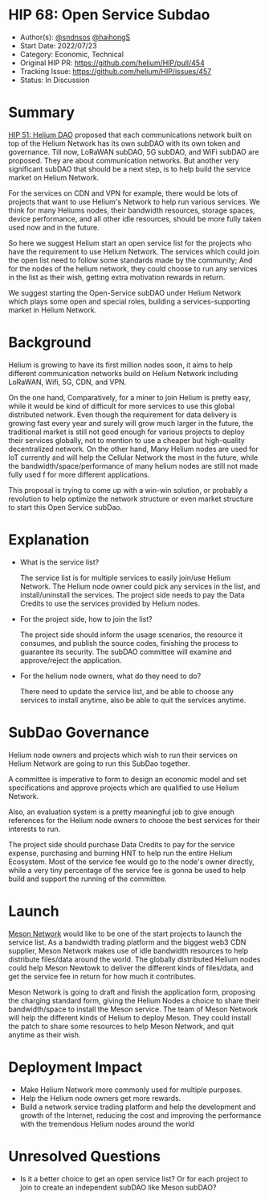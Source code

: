 # HIP 68: Open Service Subdao

- Author(s): [@sndnsos](https://github.com/sndnsos) [@haihongS](https://github.com/haihongS)
- Start Date: 2022/07/23
- Category: Economic, Technical
- Original HIP PR: <https://github.com/helium/HIP/pull/454>
- Tracking Issue: <https://github.com/helium/HIP/issues/457>
- Status: In Discussion

# Summary

[HIP 51: Helium DAO](https://github.com/helium/HIP/blob/main/0051-helium-dao.md) proposed that each communications network built on top of the Helium Network has its own subDAO with its own token and governance. Till now, LoRaWAN subDAO, 5G subDAO, and WiFi subDAO are proposed. They are about communication networks. But another very significant subDAO that should be a next step,  is to help build the service market on Helium Network.

For the services on CDN and VPN for example, there would be lots of projects that want to use Helium's Network to help run various services. We think for many Heliums nodes, their bandwidth resources, storage spaces, device performance, and all other idle resources, should be more fully taken used now and in the future.

So here we suggest Helium start an open service list for the projects who have the requirement to use Helium Network. The services which could join the open list need to follow some standards made by the community; And for the nodes of the helium network, they could choose to run any services in the list as their wish, getting extra motivation rewards in return.

We suggest starting the Open-Service subDAO under Helium Network which plays some open and special roles, building a services-supporting market in Helium Network.

# Background

Helium is growing to have its first million nodes soon, it aims to help different communication networks build on Helium Network including LoRaWAN, Wifi, 5G, CDN, and VPN.

On the one hand, Comparatively, for a miner to join Helium is pretty easy, while it would be kind of difficult for more services to use this global distributed network. Even though the requirement for data delivery is growing fast every year and surely will grow much larger in the future, the traditional market is still not good enough for various projects to deploy their services globally, not to mention to use a cheaper but high-quality decentralized network. On the other hand, Many Helium nodes are used for IoT currently and will help the Cellular Network the most in the future, while the bandwidth/space/performance of many helium nodes are still not made fully used f for more different applications.

This proposal is trying to come up with a win-win solution, or probably a revolution to help optimize the network structure or even market structure to start this Open Service subDao.

# Explanation

- What is the service list?

    The service list is for multiple services to easily join/use Helium Network.
    The Helium node owner could pick any services in the list, and install/uninstall the services.
    The project side needs to pay the Data Credits to use the services provided by Helium nodes.

- For the project side, how to join the list?

    The project side should inform the usage scenarios, the resource it consumes, and publish the source codes, finishing the process to guarantee its security.
    The subDAO committee will examine and approve/reject the application.

- For the helium node owners, what do they need to do?

    There need to update the service list, and be able to choose any services to install anytime, also be able to quit the services anytime.

# SubDao Governance

Helium node owners and projects which wish to run their services on Helium Network are going to run this SubDao together.

A committee is imperative to form to design an economic model and set specifications and approve projects which are qualified to use Helium Network.

Also, an evaluation system is a pretty meaningful job to give enough references for the Helium node owners to choose the best services for their interests to run.

The project side should purchase Data Credits to pay for the service expense, purchasing and burning HNT to help run the entire Helium Ecosystem. Most of the service fee would go to the node's owner directly, while a very tiny percentage of the service fee is gonna be used to help build and support the running of the committee.

# Launch

[Meson Network](https://meson.network) would like to be one of the start projects to launch the service list.
As a bandwidth trading platform and the biggest web3 CDN supplier, Meson Network makes use of idle bandwidth resources to help distribute files/data around the world.
The globally distributed Helium nodes could help Meson Newtowk to deliver the different kinds of files/data, and get the service fee in return for how much it contributes.

Meson Network is going to draft and finish the application form, proposing the charging standard form, giving the Helium Nodes a choice to share their bandwidth/space to install the Meson service. The team of Meson Network will help the different kinds of Helium to deploy Meson.
They could install the patch to share some resources to help Meson Network, and quit anytime as their wish.

# Deployment Impact

- Make Helium Network more commonly used for multiple purposes.
- Help the Helium node owners get more rewards.
- Build a network service trading platform and help the development and growth of the Internet, reducing the cost and improving the performance with the tremendous Helium nodes around the world

# Unresolved Questions

- Is it a better choice to get an open service list?
    Or for each project to join to create an independent subDAO like Meson subDAO?
